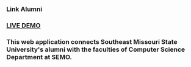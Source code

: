 ### Link Alumni
### <a href="https://linkalumni20221127203158.azurewebsites.net/">LIVE DEMO</a>
### This web application connects Southeast Missouri State University's alumni with the faculties of Computer Science Department at SEMO.
